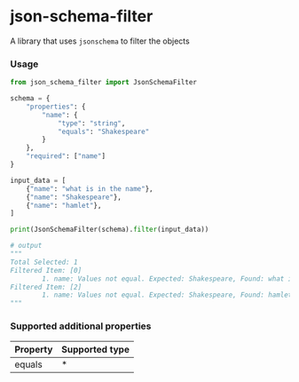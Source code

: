 # json-schema-filter
A library that uses `jsonschema` to filter the objects


### Usage
```python
from json_schema_filter import JsonSchemaFilter

schema = {
    "properties": {
        "name": {
            "type": "string",
            "equals": "Shakespeare"
        }
    },
    "required": ["name"]
}

input_data = [
    {"name": "what is in the name"},
    {"name": "Shakespeare"},
    {"name": "hamlet"},
]

print(JsonSchemaFilter(schema).filter(input_data))

# output
"""
Total Selected: 1
Filtered Item: [0]
        1. name: Values not equal. Expected: Shakespeare, Found: what is in the name
Filtered Item: [2]
        1. name: Values not equal. Expected: Shakespeare, Found: hamlet
"""
```

### Supported additional properties
|Property|Supported type|
|--------|--------------|
|equals|*|

